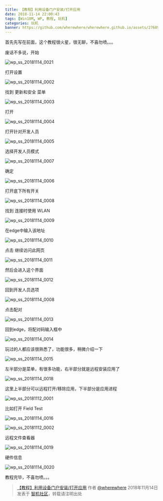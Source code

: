 ```yaml
---
title: 【教程】利用设备门户安装/打开应用
date: 2018-11-14 22:00:43
tags: [Win10M, WP, 教程, 玩机]
categories: 玩机
banner: https://github.com/wherewhere/wherewhere.github.io/assets/27689196/8b116474-8f6e-4d67-a5e1-3fb0a10a6017
---
```

首先先写在前面，这个教程很火星，很无聊，不喜勿喷。。。

废话不多说，开始

![wp_ss_20181114_0021](https://github.com/wherewhere/wherewhere.github.io/assets/27689196/8b116474-8f6e-4d67-a5e1-3fb0a10a6017)

打开设置

![wp_ss_20181114_0002](https://github.com/wherewhere/wherewhere.github.io/assets/27689196/9c6c5170-2f1e-47f1-a1d2-d9fa91d27deb)

找到 更新和安全 菜单<!--more-->

![wp_ss_20181114_0003](https://github.com/wherewhere/wherewhere.github.io/assets/27689196/8bdc8b41-67ac-40e0-b57f-aee1d71350c9)

打开

![wp_ss_20181114_0004](https://github.com/wherewhere/wherewhere.github.io/assets/27689196/439918d5-49c9-45f8-aa24-6091c438e032)

打开针对开发人员

![wp_ss_20181114_0005](https://github.com/wherewhere/wherewhere.github.io/assets/27689196/1ee0a29d-6fc8-4d59-8d3e-7be270ba9d6d)

选择开发人员模式

![wp_ss_20181114_0007](https://github.com/wherewhere/wherewhere.github.io/assets/27689196/88737c50-d4b1-41cc-80ca-fd4031578e61)

确定

![wp_ss_20181114_0006](https://github.com/wherewhere/wherewhere.github.io/assets/27689196/488344df-eb30-4547-b408-958c4e8efa6d)

打开底下所有开关

![wp_ss_20181114_0008](https://github.com/wherewhere/wherewhere.github.io/assets/27689196/ffb2dcb7-ffe0-43a4-8ae8-fa1d5a1e5e28)

找到 连接时使用 WLAN

![wp_ss_20181114_0009](https://github.com/wherewhere/wherewhere.github.io/assets/27689196/6de1f4aa-e5a0-41e2-bf8c-47b5551397c6)

在edge中输入该地址

![wp_ss_20181114_0010](https://github.com/wherewhere/wherewhere.github.io/assets/27689196/243332ca-51a3-4e66-8003-723ab8be0da9)

点击 继续访问此网页

![wp_ss_20181114_0011](https://github.com/wherewhere/wherewhere.github.io/assets/27689196/8d1758a4-69ef-4d6d-aa7f-945598c130c2)

然后会进入这个界面

![wp_ss_20181114_0012](https://github.com/wherewhere/wherewhere.github.io/assets/27689196/6a6b478f-b0d3-4512-9c96-09ee40a8e7b5)

回到开发人员选项

![wp_ss_20181114_0008](https://github.com/wherewhere/wherewhere.github.io/assets/27689196/ffb2dcb7-ffe0-43a4-8ae8-fa1d5a1e5e28)

点击配对

![wp_ss_20181114_0013](https://github.com/wherewhere/wherewhere.github.io/assets/27689196/666776d2-8d2a-4ac7-a92c-e524fbddb1b8)

回到edge，将配对码输入框中

![wp_ss_20181114_0014](https://github.com/wherewhere/wherewhere.github.io/assets/27689196/5ca8affe-85c9-44e2-9070-10beec511afc)

玩过的人都应该很熟悉了，功能很多，稍微介绍一下

![wp_ss_20181114_0015](https://github.com/wherewhere/wherewhere.github.io/assets/27689196/2862d0ee-d742-4274-96b6-fe16440c9b46)

左半部分是菜单，有很多功能，右半部分就是远程安装应用了

![wp_ss_20181114_0018](https://github.com/wherewhere/wherewhere.github.io/assets/27689196/de92b0a9-23a4-4208-b1af-2d7e6af1823e)

这里上半部分可以远程打开/移除应用，下半部分是应用进程

![wp_ss_20181112_0001](https://github.com/wherewhere/wherewhere.github.io/assets/27689196/d7205cb2-589f-4d21-a232-c44ecf2c12b2)

比如打开 Field Test

![wp_ss_20181114_0016](https://github.com/wherewhere/wherewhere.github.io/assets/27689196/65be765c-5579-4f95-be7c-8c8cc401ede0)

![wp_ss_20181112_0002](https://github.com/wherewhere/wherewhere.github.io/assets/27689196/02241023-2227-4d87-8552-1511d6cfdbcc)

远程文件查看器

![wp_ss_20181114_0019](https://github.com/wherewhere/wherewhere.github.io/assets/27689196/e9b696c3-8b39-4ce5-8d1b-d416866ed6a4)

硬件信息

![wp_ss_20181114_0020](https://github.com/wherewhere/wherewhere.github.io/assets/27689196/d982c752-45de-4caf-986e-47605ba1e886)

教程完毕，不喜勿喷。。。

> [【教程】利用设备门户安装/打开应用](http://bbs.wfun.com/thread-1019162-1-1.html) 作者 [@wherewhere](https://bbs.wfun.com/u/2850357) 2018年11月14日 发表于 [智机社区](https://bbs.wfun.com)，转载请注明出处
